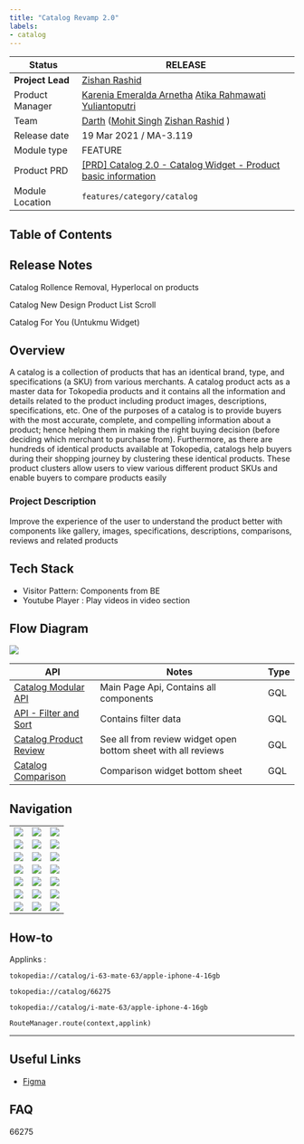 ```yaml
---
title: "Catalog Revamp 2.0"
labels:
- catalog
---
```



| **Status** | <!--start status:GREEN-->RELEASE<!--end status-->  |
| --- | --- |
| **Project Lead** | [Zishan Rashid](https://tokopedia.atlassian.net/wiki/people/5c53e2323290dd17112962f7?ref=confluence)  |
| Product Manager |  [Karenia Emeralda Arnetha](https://tokopedia.atlassian.net/wiki/people/6170b6eb3e3753006fa4d8e4?ref=confluence) [Atika Rahmawati Yuliantoputri](https://tokopedia.atlassian.net/wiki/people/612c2bb044c8ed00686150e6?ref=confluence) |
| Team | [Darth](https://tokopedia.atlassian.net/people/team/8c90de56-d4f1-45a7-9021-bd87c4ea9ce2) ([Mohit Singh](https://tokopedia.atlassian.net/wiki/people/5ff3fa2244065f013f9f1eb9?ref=confluence) [Zishan Rashid](https://tokopedia.atlassian.net/wiki/people/5c53e2323290dd17112962f7?ref=confluence) ) |
| Release date | 19 Mar 2021 / <!--start status:GREY-->MA-3.119<!--end status-->  |
| Module type | <!--start status:YELLOW-->FEATURE<!--end status--> |
| Product PRD | [[PRD] Catalog 2.0 - Catalog Widget - Product basic information](/wiki/spaces/CT/pages/1173554348)  |
| Module Location | `features/category/catalog` |

## Table of Contents

<!--toc-->

## Release Notes

<!--start expand:19 Aug 22 (MA-3.188)-->
Catalog Rollence Removal, Hyperlocal on products
<!--end expand-->

<!--start expand:30 May 22 (MA-3.176)-->
Catalog New Design Product List Scroll
<!--end expand-->

<!--start expand:14 Mar 22 (MA-3.166)-->
Catalog For You (Untukmu Widget)
<!--end expand-->

## Overview

A catalog is a collection of products that has an identical brand, type, and specifications (a SKU) from various merchants. A catalog product acts as a master data for Tokopedia products and it contains all the information and details related to the product including product images, descriptions, specifications, etc. One of the purposes of a catalog is to provide buyers with the most accurate, complete, and compelling information about a product; hence helping them in making the right buying decision (before deciding which merchant to purchase from). Furthermore, as there are hundreds of identical products available at Tokopedia, catalogs help buyers during their shopping journey by clustering these identical products. These product clusters allow users to view various different product SKUs and enable buyers to compare products easily

### Project Description

Improve the experience of the user to understand the product better with components like gallery, images, specifications, descriptions, comparisons, reviews and related products

## Tech Stack

- Visitor Pattern: Components from BE
- Youtube Player : Play videos in video section

## Flow Diagram

![](res/CatalogDetail.png)



| **API** | **Notes** | **Type** |
| --- | --- | --- |
| [Catalog Modular API](/wiki/spaces/CT/pages/1225490842/Catalog+Modular+API)  | Main Page Api, Contains all components | GQL |
| [API - Filter and Sort](/wiki/spaces/SE/pages/538805340/API+-+Filter+and+Sort)  | Contains filter data | GQL |
| [Catalog Product Review](/wiki/spaces/CT/pages/1840776329/Catalog+Product+Review)  | See all from review widget open bottom sheet with all reviews | GQL |
| [Catalog Comparison](/wiki/spaces/CT/pages/1883079508/Catalog+Comparison)  | Comparison widget bottom sheet  | GQL |

## Navigation



|  |  |  |
| --- | --- | --- |
| ![](res/image-20210505-073254.png)<br/> | ![](res/image-20210505-073308.png)<br/> | ![](res/image-20210505-073353.png)<br/> |
| ![](res/image-20210505-073417.png)<br/> | ![](res/image-20210505-073436.png)<br/> | ![](res/image-20210505-073515.png)<br/> |
| ![](res/image-20210505-073617.png)<br/> | ![](res/image-20210505-073647.png)<br/> | ![](res/image-20210505-073749.png)<br/> |
| ![](res/image-20210505-073810.png)<br/> | ![](res/image-20210505-073828.png)<br/> | ![](res/image-20210505-073852.png)<br/> |
| ![](res/image-20210505-073916.png)<br/> | ![](res/image-20210505-073941.png)<br/> | ![](res/image-20210505-073957.png)<br/> |
| ![](res/image-20210505-074029.png)<br/> | ![](res/image-20210531-045059.png)<br/> | ![](res/image-20210531-045126.png)<br/> |
| ![](res/Screenshot_1658996613.png)<br/> | ![](res/Screenshot_1658996626.png)<br/> | ![](res/Screenshot_1658996630.png)<br/> |

## How-to

Applinks : 

`tokopedia://catalog/i-63-mate-63/apple-iphone-4-16gb`

`tokopedia://catalog/66275`

`tokopedia://catalog/i-mate-63/apple-iphone-4-16gb`



```
RouteManager.route(context,applink)
```



---

## Useful Links

- [Figma](https://www.figma.com/file/0MSL1uy7FB6ke6tXyB3sdA/%5BUX-M-Category%5D-Catalog-2020?node-id=1686%3A1853)

## FAQ

<!--start expand:Testing catalog ids ?-->
66275
<!--end expand-->

